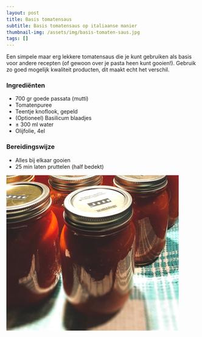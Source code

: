 ```yaml
---
layout: post
title: Basis tomatensaus
subtitle: Basis tomatensaus op italiaanse manier
thumbnail-img: /assets/img/basis-tomaten-saus.jpg
tags: []
---
```


Een simpele maar erg lekkere tomatensaus die je kunt gebruiken als basis voor andere recepten (of gewoon over je pasta heen kunt gooien!). Gebruik zo goed mogelijk kwaliteit producten, dit maakt echt het verschil.

### Ingrediënten
-   700 gr goede passata (mutti)
-   Tomatenpuree
-   Teentje knoflook, gepeld
-   (Optioneel) Basilicum blaadjes
-   ± 300 ml water    
-   Olijfolie, 4el

### Bereidingswijze
-   Alles bij elkaar gooien
-   25 min laten pruttelen (half bedekt)

![Basis tomatensaus](/assets/img/basis-tomaten-saus.jpg)
